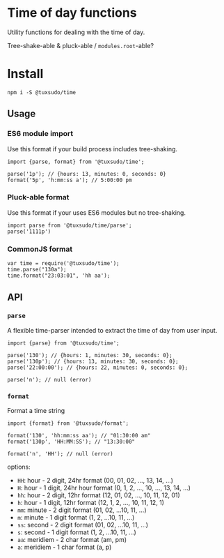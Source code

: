 # Time of day functions

Utility functions for dealing with the time of day.

Tree-shake-able & pluck-able / `modules.root`-able?


# Install

```
npm i -S @tuxsudo/time
```

## Usage


### ES6 module import

Use this format if your build process includes tree-shaking.

```
import {parse, format} from '@tuxsudo/time';

parse('1p'); // {hours: 13, minutes: 0, seconds: 0}
format('5p', 'h:mm:ss a'); // 5:00:00 pm
```


### Pluck-able format

Use this format if your uses ES6 modules but no tree-shaking.

```
import parse from '@tuxsudo/time/parse';
parse('1111p')
```

### CommonJS format

```
var time = require('@tuxsudo/time');
time.parse("130a");
time.format("23:03:01", 'hh aa');
```


## API


### `parse`

A flexible time-parser intended to extract the time of day from user input.

```
import {parse} from '@tuxsudo/time';

parse('130'); // {hours: 1, minutes: 30, seconds: 0};
parse('130p'); // {hours: 13, minutes: 30, seconds: 0};
parse('22:00:00'); // {hours: 22, minutes: 0, seconds: 0};

parse('n'); // null (error)
```

### `format`

Format a time string

```
import {format} from '@tuxsudo/format';

format('130', 'hh:mm:ss aa'); // "01:30:00 am"
format('130p', 'HH:MM:SS'); // "13:30:00"

format('n', 'HH'); // null (error)
```

options:

*   `HH`: hour - 2 digit, 24hr format (00, 01, 02, ..., 13, 14, ...)
*   `H`: hour - 1 digit, 24hr hour format (0, 1, 2, ..., 10, ..., 13, 14, ...)
*   `hh`: hour - 2 digit, 12hr format (12, 01, 02, ..., 10, 11, 12, 01)
*   `h`: hour - 1 digit, 12hr format (12, 1, 2, ..., 10, 11, 12, 1)
*   `mm`: minute - 2 digit format (01, 02, ...10, 11, ...)
*   `m`: minute - 1 digit format (1, 2, ...10, 11, ...)
*   `ss`: second - 2 digit format (01, 02, ...10, 11, ...)
*   `s`: second - 1 digit format (1, 2, ...10, 11, ...)
*   `aa`: meridiem - 2 char format (am, pm)
*   `a`: meridiem - 1 char format (a, p)
